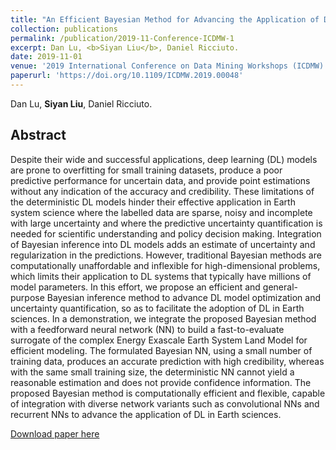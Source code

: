```yaml
---
title: "An Efficient Bayesian Method for Advancing the Application of Deep Learning in Earth Science"
collection: publications
permalink: /publication/2019-11-Conference-ICDMW-1
excerpt: Dan Lu, <b>Siyan Liu</b>, Daniel Ricciuto.
date: 2019-11-01
venue: '2019 International Conference on Data Mining Workshops (ICDMW)'
paperurl: 'https://doi.org/10.1109/ICDMW.2019.00048'
---
```

Dan Lu, <b>Siyan Liu</b>, Daniel Ricciuto.


## Abstract
Despite their wide and successful applications, deep learning (DL) models are prone to overfitting for small training datasets, produce a poor predictive performance for uncertain data, and provide point estimations without any indication of the accuracy and credibility. These limitations of the deterministic DL models hinder their effective application in Earth system science where the labelled data are sparse, noisy and incomplete with large uncertainty and where the predictive uncertainty quantification is needed for scientific understanding and policy decision making. Integration of Bayesian inference into DL models adds an estimate of uncertainty and regularization in the predictions. However, traditional Bayesian methods are computationally unaffordable and inflexible for high-dimensional problems, which limits their application to DL systems that typically have millions of model parameters. In this effort, we propose an efficient and general-purpose Bayesian inference method to advance DL model optimization and uncertainty quantification, so as to facilitate the adoption of DL in Earth sciences. In a demonstration, we integrate the proposed Bayesian method with a feedforward neural network (NN) to build a fast-to-evaluate surrogate of the complex Energy Exascale Earth System Land Model for efficient modeling. The formulated Bayesian NN, using a small number of training data, produces an accurate prediction with high credibility, whereas with the same small training size, the deterministic NN cannot yield a reasonable estimation and does not provide confidence information. The proposed Bayesian method is computationally efficient and flexible, capable of integration with diverse network variants such as convolutional NNs and recurrent NNs to advance the application of DL in Earth sciences.

[Download paper here](https://doi.org/10.1109/ICDMW.2019.00048)
